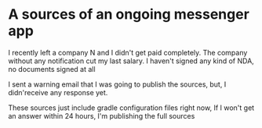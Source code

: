# A sources of an ongoing messenger app
I recently left a company N and I didn't get paid completely. 
The company without any notification cut my last salary.
I haven't signed any kind of NDA, no documents signed at all

I sent a warning email that I was going to publish the sources, but, I didn'receive any response yet.

These sources just include gradle configuration files right now, If I won't get an answer within 24 hours, 
I'm publishing the full sources  